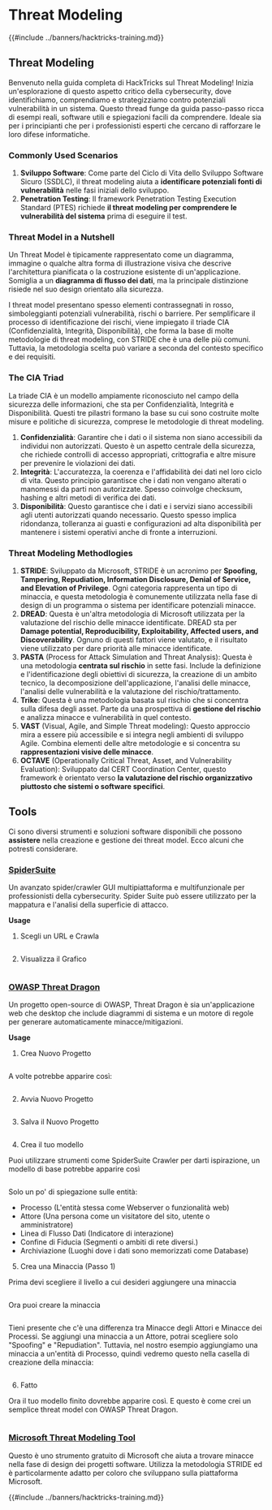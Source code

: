# Threat Modeling

{{#include ../banners/hacktricks-training.md}}

## Threat Modeling

Benvenuto nella guida completa di HackTricks sul Threat Modeling! Inizia un'esplorazione di questo aspetto critico della cybersecurity, dove identifichiamo, comprendiamo e strategizziamo contro potenziali vulnerabilità in un sistema. Questo thread funge da guida passo-passo ricca di esempi reali, software utili e spiegazioni facili da comprendere. Ideale sia per i principianti che per i professionisti esperti che cercano di rafforzare le loro difese informatiche.

### Commonly Used Scenarios

1. **Sviluppo Software**: Come parte del Ciclo di Vita dello Sviluppo Software Sicuro (SSDLC), il threat modeling aiuta a **identificare potenziali fonti di vulnerabilità** nelle fasi iniziali dello sviluppo.
2. **Penetration Testing**: Il framework Penetration Testing Execution Standard (PTES) richiede **il threat modeling per comprendere le vulnerabilità del sistema** prima di eseguire il test.

### Threat Model in a Nutshell

Un Threat Model è tipicamente rappresentato come un diagramma, immagine o qualche altra forma di illustrazione visiva che descrive l'architettura pianificata o la costruzione esistente di un'applicazione. Somiglia a un **diagramma di flusso dei dati**, ma la principale distinzione risiede nel suo design orientato alla sicurezza.

I threat model presentano spesso elementi contrassegnati in rosso, simboleggianti potenziali vulnerabilità, rischi o barriere. Per semplificare il processo di identificazione dei rischi, viene impiegato il triade CIA (Confidenzialità, Integrità, Disponibilità), che forma la base di molte metodologie di threat modeling, con STRIDE che è una delle più comuni. Tuttavia, la metodologia scelta può variare a seconda del contesto specifico e dei requisiti.

### The CIA Triad

La triade CIA è un modello ampiamente riconosciuto nel campo della sicurezza delle informazioni, che sta per Confidenzialità, Integrità e Disponibilità. Questi tre pilastri formano la base su cui sono costruite molte misure e politiche di sicurezza, comprese le metodologie di threat modeling.

1. **Confidenzialità**: Garantire che i dati o il sistema non siano accessibili da individui non autorizzati. Questo è un aspetto centrale della sicurezza, che richiede controlli di accesso appropriati, crittografia e altre misure per prevenire le violazioni dei dati.
2. **Integrità**: L'accuratezza, la coerenza e l'affidabilità dei dati nel loro ciclo di vita. Questo principio garantisce che i dati non vengano alterati o manomessi da parti non autorizzate. Spesso coinvolge checksum, hashing e altri metodi di verifica dei dati.
3. **Disponibilità**: Questo garantisce che i dati e i servizi siano accessibili agli utenti autorizzati quando necessario. Questo spesso implica ridondanza, tolleranza ai guasti e configurazioni ad alta disponibilità per mantenere i sistemi operativi anche di fronte a interruzioni.

### Threat Modeling Methodlogies

1. **STRIDE**: Sviluppato da Microsoft, STRIDE è un acronimo per **Spoofing, Tampering, Repudiation, Information Disclosure, Denial of Service, and Elevation of Privilege**. Ogni categoria rappresenta un tipo di minaccia, e questa metodologia è comunemente utilizzata nella fase di design di un programma o sistema per identificare potenziali minacce.
2. **DREAD**: Questa è un'altra metodologia di Microsoft utilizzata per la valutazione del rischio delle minacce identificate. DREAD sta per **Damage potential, Reproducibility, Exploitability, Affected users, and Discoverability**. Ognuno di questi fattori viene valutato, e il risultato viene utilizzato per dare priorità alle minacce identificate.
3. **PASTA** (Process for Attack Simulation and Threat Analysis): Questa è una metodologia **centrata sul rischio** in sette fasi. Include la definizione e l'identificazione degli obiettivi di sicurezza, la creazione di un ambito tecnico, la decomposizione dell'applicazione, l'analisi delle minacce, l'analisi delle vulnerabilità e la valutazione del rischio/trattamento.
4. **Trike**: Questa è una metodologia basata sul rischio che si concentra sulla difesa degli asset. Parte da una prospettiva di **gestione del rischio** e analizza minacce e vulnerabilità in quel contesto.
5. **VAST** (Visual, Agile, and Simple Threat modeling): Questo approccio mira a essere più accessibile e si integra negli ambienti di sviluppo Agile. Combina elementi delle altre metodologie e si concentra su **rappresentazioni visive delle minacce**.
6. **OCTAVE** (Operationally Critical Threat, Asset, and Vulnerability Evaluation): Sviluppato dal CERT Coordination Center, questo framework è orientato verso **la valutazione del rischio organizzativo piuttosto che sistemi o software specifici**.

## Tools

Ci sono diversi strumenti e soluzioni software disponibili che possono **assistere** nella creazione e gestione dei threat model. Ecco alcuni che potresti considerare.

### [SpiderSuite](https://github.com/3nock/SpiderSuite)

Un avanzato spider/crawler GUI multipiattaforma e multifunzionale per professionisti della cybersecurity. Spider Suite può essere utilizzato per la mappatura e l'analisi della superficie di attacco.

**Usage**

1. Scegli un URL e Crawla

<figure><img src="../images/threatmodel_spidersuite_1.png" alt=""><figcaption></figcaption></figure>

2. Visualizza il Grafico

<figure><img src="../images/threatmodel_spidersuite_2.png" alt=""><figcaption></figcaption></figure>

### [OWASP Threat Dragon](https://github.com/OWASP/threat-dragon/releases)

Un progetto open-source di OWASP, Threat Dragon è sia un'applicazione web che desktop che include diagrammi di sistema e un motore di regole per generare automaticamente minacce/mitigazioni.

**Usage**

1. Crea Nuovo Progetto

<figure><img src="../images/create_new_project_1.jpg" alt=""><figcaption></figcaption></figure>

A volte potrebbe apparire così:

<figure><img src="../images/1_threatmodel_create_project.jpg" alt=""><figcaption></figcaption></figure>

2. Avvia Nuovo Progetto

<figure><img src="../images/launch_new_project_2.jpg" alt=""><figcaption></figcaption></figure>

3. Salva il Nuovo Progetto

<figure><img src="../images/save_new_project.jpg" alt=""><figcaption></figcaption></figure>

4. Crea il tuo modello

Puoi utilizzare strumenti come SpiderSuite Crawler per darti ispirazione, un modello di base potrebbe apparire così

<figure><img src="../images/0_basic_threat_model.jpg" alt=""><figcaption></figcaption></figure>

Solo un po' di spiegazione sulle entità:

- Processo (L'entità stessa come Webserver o funzionalità web)
- Attore (Una persona come un visitatore del sito, utente o amministratore)
- Linea di Flusso Dati (Indicatore di interazione)
- Confine di Fiducia (Segmenti o ambiti di rete diversi.)
- Archiviazione (Luoghi dove i dati sono memorizzati come Database)

5. Crea una Minaccia (Passo 1)

Prima devi scegliere il livello a cui desideri aggiungere una minaccia

<figure><img src="../images/3_threatmodel_chose-threat-layer.jpg" alt=""><figcaption></figcaption></figure>

Ora puoi creare la minaccia

<figure><img src="../images/4_threatmodel_create-threat.jpg" alt=""><figcaption></figcaption></figure>

Tieni presente che c'è una differenza tra Minacce degli Attori e Minacce dei Processi. Se aggiungi una minaccia a un Attore, potrai scegliere solo "Spoofing" e "Repudiation". Tuttavia, nel nostro esempio aggiungiamo una minaccia a un'entità di Processo, quindi vedremo questo nella casella di creazione della minaccia:

<figure><img src="../images/2_threatmodel_type-option.jpg" alt=""><figcaption></figcaption></figure>

6. Fatto

Ora il tuo modello finito dovrebbe apparire così. E questo è come crei un semplice threat model con OWASP Threat Dragon.

<figure><img src="../images/threat_model_finished.jpg" alt=""><figcaption></figcaption></figure>

### [Microsoft Threat Modeling Tool](https://aka.ms/threatmodelingtool)

Questo è uno strumento gratuito di Microsoft che aiuta a trovare minacce nella fase di design dei progetti software. Utilizza la metodologia STRIDE ed è particolarmente adatto per coloro che sviluppano sulla piattaforma Microsoft.


{{#include ../banners/hacktricks-training.md}}
